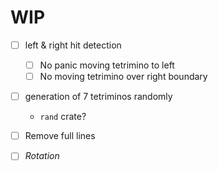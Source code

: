 # WIP
- [ ] left & right hit detection
  - [ ] No panic moving tetrimino to left
  - [ ] No moving tetrimino over right boundary
- [ ] generation of 7 tetriminos randomly
  - `rand` crate?

- [ ] Remove full lines
- [ ] *Rotation*